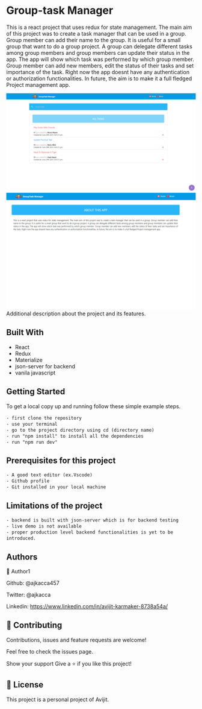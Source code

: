 <h1>Group-task Manager</h1>

This is a react project that uses redux for state management. The main aim of this project was to create a task manager that can be used in a group. Group member can add their name to the group. It is useful for a small group that want to do a group project. A group can delegate different tasks among group members and group members can update their status in the app. The app will show which task was performed by which group member. Group member can add new members, edit the status of their tasks and set importance of the task. Right now the app doesnt have any authentication or authorization functionalities. In future, the aim is to make it a full fledged Project management app.

<img src="./src/images/interface1.PNG" alt="projectimg">
<img src="./src/images/interface2.PNG" alt="projectimg">

</h1>Additional description about the project and its features.</h1>

<h2>Built With</h2>

- React
- Redux
- Materialize
- json-server for backend
- vanila javascript

<h2>Getting Started</h2>
To get a local copy up and running follow these simple example steps.

```
- first clone the repository
- use your terminal
- go to the project directory using cd (directory name)
- run "npm install" to install all the dependencies
- run "npm run dev"

```

<h2>Prerequisites for this project</h2>

```
- A good text editor (ex.Vscode)
- Github profile
- Git installed in your local machine
```

<h2>Limitations of the project</h2>

```
- backend is built with json-server which is for backend testing
- live demo is not available
- proper production level backend functionalities is yet to be introduced.
```

<h2>Authors</h2>

👤 Author1

Github: @ajkacca457

Twitter: @ajkacca

Linkedin: https://www.linkedin.com/in/avijit-karmaker-8738a54a/

<h2> 🤝 Contributing</h2>

Contributions, issues and feature requests are welcome!

Feel free to check the issues page.

Show your support
Give a ⭐️ if you like this project!

 <h2> 📝 License</h2>
This project is a personal project of Avijit.
